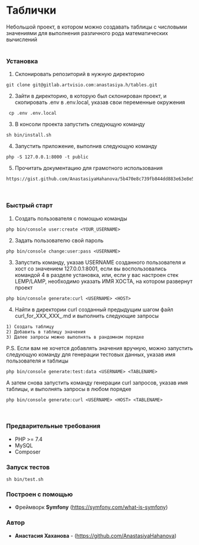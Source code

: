 # Таблички

Небольшой проект, в котором можно создавать таблицы с числовыми значениями для выполнения различного рода математических вычислений<br><br>

### Установка 

1. Склонировать репозиторий в нужную директорию
```
git clone git@gitlab.artvisio.com:anastasiya.h/tables.git
```

2. Зайти в директорию, в которую был склонирован проект, и скопировать .env в .env.local, указав свои переменные окружения
```
 cp .env .env.local 
```

3. В консоли проекта запустить следующую команду
```
sh bin/install.sh 
```

4. Запустить приложение, выполнив следующую команду 
```
php -S 127.0.0.1:8000 -t public
```

5. Прочитать документацию для грамотного использования
```
https://gist.github.com/AnastasiyaHahanova/5b470e8c739fb844dd883e63e8e5982a
```
<br>

### Быстрый старт

1. Создать пользователя с помощью команды
```
php bin/console user:create <YOUR_USERNAME>
```

2. Задать пользователю свой пароль

```
php bin/console change:user:pass <USERNAME>
```
   
3. Запустить команду, указав USERNAME созданного пользователя и хост со значением 127.0.0.1:8001, если вы воспользовались командой 4 в разделе установка, 
    или, если у вас настроен стек LEMP/LAMP, необходимо указать ИМЯ ХОСТА, на котором развернут проект
```
php bin/console generate:curl <USERNAME> <HOST>
```

4. Найти в директории curl созданный предыдущим шагом файл curl_for_XXX_XXX_.md  и выполнить следующие запросы
```
1) Создать таблицу
2) Добавить в таблицу значения
3) Далее запросы можно выполнять в рандомном порядке
```

P.S. Если вам не хочется добавлять значения вручную, можно запустить следующую команду для генерации тестовых данных, указав имя пользователя и таблицы
```
php bin/console generate:test:data <USERNAME> <TABLENAME>
```

А затем снова запустить команду генерации curl запросов, указав имя таблицы, и выполнять запросы в любом порядке 
```
php bin/console generate:curl <USERNAME> <HOST> <TABLENAME>
```
<br>

### Предварительные требования 
- PHP >= 7.4 
- MySQL
- Composer

### Запуск тестов
```
sh bin/test.sh 
```

### Построен с помощью

* Фреймворк **Symfony** (https://symfony.com/what-is-symfony)

### Автор

* **Анастасия Хаханова** - (https://github.com/AnastasiyaHahanova)
